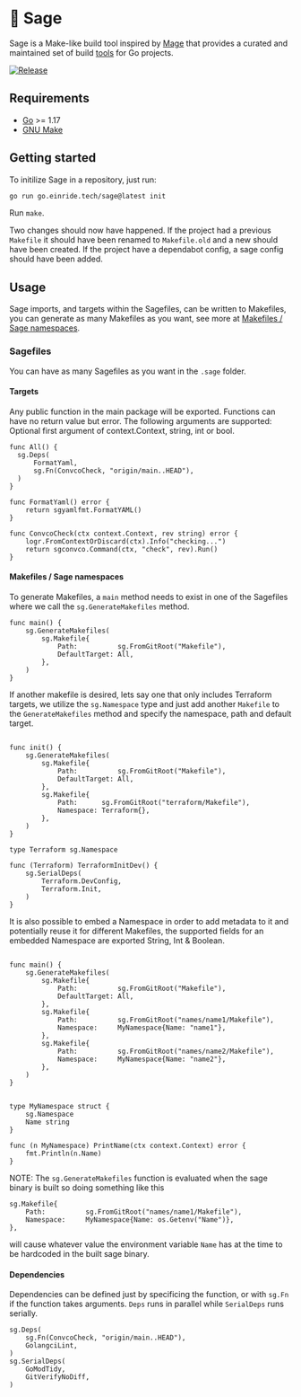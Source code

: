 # :herb: Sage

Sage is a Make-like build tool inspired by [Mage](https://magefile.org/) that
provides a curated and maintained set of build [tools](./tools) for Go projects.

[![Release](https://github.com/einride/sage/actions/workflows/release.yml/badge.svg)](https://github.com/einride/sage/actions/workflows/release.yml)

## Requirements
- [Go](https://golang.org/doc/install) >= 1.17
- [GNU Make](https://www.gnu.org/software/make/)

## Getting started

To initilize Sage in a repository, just run:

```bash
go run go.einride.tech/sage@latest init
```

Run `make`.

Two changes should now have happened. If the project had a previous `Makefile`
it should have been renamed to `Makefile.old` and a new should have been
created. If the project have a dependabot config, a sage config should have been
added.

## Usage

Sage imports, and targets within the Sagefiles, can be written to Makefiles, you
can generate as many Makefiles as you want, see more at
[Makefiles / Sage namespaces](https://github.com/einride/sage#makefiles--sage-namespaces).

### Sagefiles

You can have as many Sagefiles as you want in the `.sage` folder.

#### Targets

Any public function in the main package will be exported. Functions can have no
return value but error. The following arguments are supported: Optional first
argument of context.Context, string, int or bool.

```golang
func All() {
  sg.Deps(
	  FormatYaml,
	  sg.Fn(ConvcoCheck, "origin/main..HEAD"),
  )
}

func FormatYaml() error {
	return sgyamlfmt.FormatYAML()
}

func ConvcoCheck(ctx context.Context, rev string) error {
	logr.FromContextOrDiscard(ctx).Info("checking...")
	return sgconvco.Command(ctx, "check", rev).Run()
}
```

#### Makefiles / Sage namespaces

To generate Makefiles, a `main` method needs to exist in one of the Sagefiles
where we call the `sg.GenerateMakefiles` method.

```golang
func main() {
	sg.GenerateMakefiles(
		sg.Makefile{
			Path:          sg.FromGitRoot("Makefile"),
			DefaultTarget: All,
		},
	)
}
```

If another makefile is desired, lets say one that only includes Terraform
targets, we utilize the `sg.Namespace` type and just add another `Makefile` to
the `GenerateMakefiles` method and specify the namespace, path and default
target.

```golang

func init() {
	sg.GenerateMakefiles(
		sg.Makefile{
			Path:          sg.FromGitRoot("Makefile"),
			DefaultTarget: All,
		},
		sg.Makefile{
			Path:      sg.FromGitRoot("terraform/Makefile"),
			Namespace: Terraform{},
		},
	)
}

type Terraform sg.Namespace

func (Terraform) TerraformInitDev() {
	sg.SerialDeps(
		Terraform.DevConfig,
		Terraform.Init,
	)
}
```

It is also possible to embed a Namespace in order to add metadata to it and
potentially reuse it for different Makefiles, the supported fields for an
embedded Namespace are exported String, Int & Boolean.

```golang

func main() {
	sg.GenerateMakefiles(
		sg.Makefile{
			Path:          sg.FromGitRoot("Makefile"),
			DefaultTarget: All,
		},
		sg.Makefile{
			Path:          sg.FromGitRoot("names/name1/Makefile"),
			Namespace:     MyNamespace{Name: "name1"},
		},
		sg.Makefile{
			Path:          sg.FromGitRoot("names/name2/Makefile"),
			Namespace:     MyNamespace{Name: "name2"},
        },
	)
}


type MyNamespace struct {
	sg.Namespace
	Name string
}

func (n MyNamespace) PrintName(ctx context.Context) error {
	fmt.Println(n.Name)
}
```

NOTE: The `sg.GenerateMakefiles` function is evaluated when the sage binary is
built so doing something like this

```golang
sg.Makefile{
	Path:          sg.FromGitRoot("names/name1/Makefile"),
	Namespace:     MyNamespace{Name: os.Getenv("Name")},
},
```

will cause whatever value the environment variable `Name` has at the time to be
hardcoded in the built sage binary.

#### Dependencies

Dependencies can be defined just by specificing the function, or with `sg.Fn` if
the function takes arguments. `Deps` runs in parallel while `SerialDeps` runs
serially.

```golang
sg.Deps(
	sg.Fn(ConvcoCheck, "origin/main..HEAD"),
	GolangciLint,
)
sg.SerialDeps(
	GoModTidy,
	GitVerifyNoDiff,
)
```
